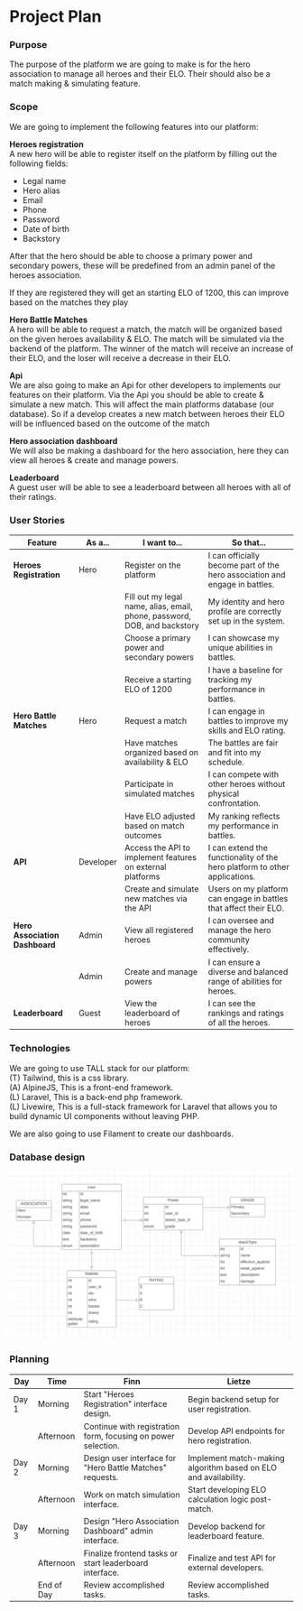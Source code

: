 # Project Plan

### Purpose

The purpose of the platform we are going to make is for the hero association to manage all heroes and their ELO. Their
should also be a match making & simulating feature.

### Scope

We are going to implement the following features into our platform:

**Heroes registration**<br>
A new hero will be able to register itself on the platform by filling out the following fields:

* Legal name
* Hero alias
* Email
* Phone
* Password
* Date of birth
* Backstory

After that the hero should be able to choose a primary power and secondary powers, these will be predefined from an
admin panel of the heroes association.

If they are registered they will get an starting ELO of 1200, this can improve based on the matches they play

**Hero Battle Matches**<br>
A hero will be able to request a match, the match will be organized based on the given heroes availability & ELO. The
match will be simulated via the backend of the platform. The winner of the match will receive an increase of their ELO,
and the loser will receive a decrease in their ELO.

**Api**<br>
We are also going to make an Api for other developers to implements our features on their platform. Via the Api you
should be able to create & simulate a new match. This will affect the main platforms database (our database). So if a
develop creates a new match between heroes their ELO will be influenced based on the outcome of the match

**Hero association dashboard**<br>
We will also be making a dashboard for the hero association, here they can view all heroes & create and manage powers.

**Leaderboard**<br>
A guest user will be able to see a leaderboard between all heroes with all of their ratings.

### User Stories

| Feature                        | As a...   | I want to...                                                              | So that...                                                                  |
|--------------------------------|-----------|---------------------------------------------------------------------------|-----------------------------------------------------------------------------|
| **Heroes Registration**        | Hero      | Register on the platform                                                  | I can officially become part of the hero association and engage in battles. |
|                                |           | Fill out my legal name, alias, email, phone, password, DOB, and backstory | My identity and hero profile are correctly set up in the system.            |
|                                |           | Choose a primary power and secondary powers                               | I can showcase my unique abilities in battles.                              |
|                                |           | Receive a starting ELO of 1200                                            | I have a baseline for tracking my performance in battles.                   |
| **Hero Battle Matches**        | Hero      | Request a match                                                           | I can engage in battles to improve my skills and ELO rating.                |
|                                |           | Have matches organized based on availability & ELO                        | The battles are fair and fit into my schedule.                              |
|                                |           | Participate in simulated matches                                          | I can compete with other heroes without physical confrontation.             |
|                                |           | Have ELO adjusted based on match outcomes                                 | My ranking reflects my performance in battles.                              |
| **API**                        | Developer | Access the API to implement features on external platforms                | I can extend the functionality of the hero platform to other applications.  |
|                                |           | Create and simulate new matches via the API                               | Users on my platform can engage in battles that affect their ELO.           |
| **Hero Association Dashboard** | Admin     | View all registered heroes                                                | I can oversee and manage the hero community effectively.                    |
|                                | Admin     | Create and manage powers                                                  | I can ensure a diverse and balanced range of abilities for heroes.          |
| **Leaderboard**                | Guest     | View the leaderboard of heroes                                            | I can see the rankings and ratings of all the heroes.                       |

### Technologies

We are going to use TALL stack for our platform:
<br>(T) Tailwind, this is a css library.
<br>(A) AlpineJS, This is a front-end framework.
<br>(L) Laravel, This is a back-end php framework.
<br>(L) Livewire, This is a full-stack framework for Laravel that allows you to build dynamic UI components without
leaving PHP.

We are also going to use Filament to create our dashboards.

### Database design

![database_diagram.png](database_diagram.png)

### Planning

| Day   | Time       | Finn                                                          | Lietze                                                          |
|-------|------------|---------------------------------------------------------------|-----------------------------------------------------------------|
| Day 1 | Morning    | Start "Heroes Registration" interface design.                 | Begin backend setup for user registration.                      |
|       | Afternoon  | Continue with registration form, focusing on power selection. | Develop API endpoints for hero registration.                    |
| Day 2 | Morning    | Design user interface for "Hero Battle Matches" requests.     | Implement match-making algorithm based on ELO and availability. |
|       | Afternoon  | Work on match simulation interface.                           | Start developing ELO calculation logic post-match.              |
| Day 3 | Morning    | Design "Hero Association Dashboard" admin interface.          | Develop backend for leaderboard feature.                        |
|       | Afternoon  | Finalize frontend tasks or start leaderboard interface.       | Finalize and test API for external developers.                  |
|       | End of Day | Review accomplished tasks.                                    | Review accomplished tasks.                                      |

